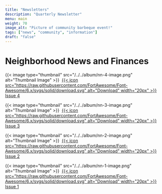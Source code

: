```yaml
---
title: "Newsletters"
description: "Quarterly Newsletter"
menu: main
weight: 70
image_alt: "Picture of community barbeque event!"
tags: ["news", "community", "information"]
draft: "false"
---
```


# Neighborhood News and Finances

{{< image type="thumbnail" src="/../../album/nn-4-image.png" alt="Thumbnail Image" >}}&nbsp;
[{{< icon src="https://raw.githubusercontent.com/FortAwesome/Font-Awesome/6.x/svgs/solid/download.svg" alt="Download" width="20px" >}} Issue 4](/../../album/NN_4.pdf)

{{< image type="thumbnail" src="/../../album/nn-3-image.png" alt="Thumbnail Image" >}}&nbsp;
[{{< icon src="https://raw.githubusercontent.com/FortAwesome/Font-Awesome/6.x/svgs/solid/download.svg" alt="Download" width="20px" >}} Issue 3](/../../album/NN_3.pdf)

{{< image type="thumbnail" src="/../../album/nn-2-image.png" alt="Thumbnail Image" >}}&nbsp;
[{{< icon src="https://raw.githubusercontent.com/FortAwesome/Font-Awesome/6.x/svgs/solid/download.svg" alt="Download" width="20px" >}} Issue 2](/album/NN_2.pdf)

{{< image type="thumbnail" src="/../../album/nn-1-image.png" alt="Thumbnail Image" >}}&nbsp;
[{{< icon src="https://raw.githubusercontent.com/FortAwesome/Font-Awesome/6.x/svgs/solid/download.svg" alt="Download" width="20px" >}} Issue 1](/album/NN_1.pdf)